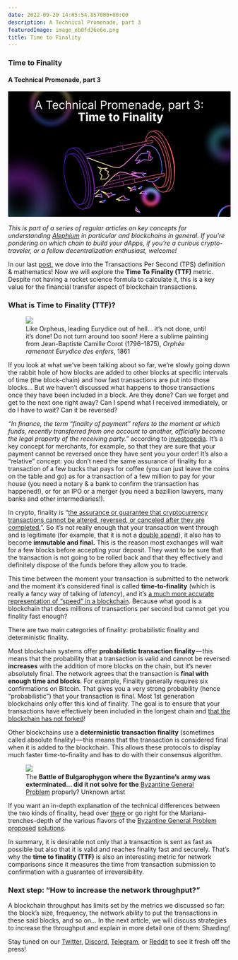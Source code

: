 ```yaml
---
date: 2022-09-20 14:05:54.857000+00:00
description: A Technical Promenade, part 3
featuredImage: image_eb0fd36e6e.png
title: Time to Finality
---
```


### Time to Finality

#### A Technical Promenade, part 3

![](image_eb0fd36e6e.png)

_This is part of a series of regular articles on key concepts for understanding_ <a href="https://alephium.org/" class="markup--anchor markup--p-anchor" data-href="https://alephium.org/" rel="noopener" target="_blank"><em>Alephium</em></a> _in particular and blockchains in general. If you’re pondering on which chain to build your dApps, if you’re a curious crypto-traveler, or a fellow decentralization enthusiast, welcome!_

In our last <a href="https://medium.com/@alephium/transactions-per-second-tps-f13217a49e39" class="markup--anchor markup--p-anchor" data-href="https://medium.com/@alephium/transactions-per-second-tps-f13217a49e39" target="_blank">post,</a> we dove into the Transactions Per Second (TPS) definition & mathematics! Now we will explore the **Time To Finality (TTF)** metric. Despite not having a rocket science formula to calculate it, this is a key value for the financial transfer aspect of blockchain transactions.

### What is Time to Finality (TTF)?

<figure id="c94a" class="graf graf--figure graf-after--h3">
<img src="https://cdn-images-1.medium.com/max/800/0*v2EHV8MD8l5jV5-a" class="graf-image" data-image-id="0*v2EHV8MD8l5jV5-a" data-width="1256" data-height="707" />
<figcaption>Like Orpheus, leading Eurydice out of hell… it’s not done, until it’s done! Do not turn around too soon! Here a sublime painting from Jean-Baptiste Camille Corot (1796–1875), <em>Orphée ramenant Eurydice des enfers</em>, 1861</figcaption>
</figure>

If you look at what we’ve been talking about so far, we’re slowly going down the rabbit hole of how blocks are added to other blocks at specific intervals of time (the block-chain) and how fast transactions are put into those blocks… But we haven’t discussed what happens to those transactions once they have been included in a block. Are they done? Can we forget and get to the next one right away? Can I spend what I received immediately, or do I have to wait? Can it be reversed?

_“In finance, the term “finality of payment” refers to the moment at which funds, recently transferred from one account to another, officially become the legal property of the receiving party.”_ according to <a href="https://www.investopedia.com/terms/f/finality-of-payment.asp" class="markup--anchor markup--p-anchor" data-href="https://www.investopedia.com/terms/f/finality-of-payment.asp" rel="noopener" target="_blank">investopedia</a>. It’s a key concept for merchants, for example, so that they are sure that your payment cannot be reversed once they have sent you your order! It’s also a “relative” concept: you don’t need the same assurance of finality for a transaction of a few bucks that pays for coffee (you can just leave the coins on the table and go) as for a transaction of a few million to pay for your house (you need a notary & a bank to confirm the transaction has happened!), or for an IPO or a merger (you need a bazillion lawyers, many banks and other intermediaries!).

In crypto, finality is “<a href="https://academy.binance.com/en/glossary/finality" class="markup--anchor markup--p-anchor" data-href="https://academy.binance.com/en/glossary/finality" rel="noopener" target="_blank">the assurance or guarantee that cryptocurrency transactions cannot be altered, reversed, or canceled after they are completed.</a>”. So it’s not really enough that your transaction went through and is legitimate (for example, that it is not a <a href="https://en.wikipedia.org/wiki/Double-spending" class="markup--anchor markup--p-anchor" data-href="https://en.wikipedia.org/wiki/Double-spending" rel="noopener" target="_blank">double spend</a>), it also has to become **immutable and final.** This is the reason most exchanges will wait for a few blocks before accepting your deposit. They want to be sure that the transaction is not going to be rolled back and that they effectively and definitely dispose of the funds before they allow you to trade.

This time between the moment your transaction is submitted to the network and the moment it’s considered final is called **time-to-finality** (which is really a fancy way of talking of _latency_), and it’s <a href="https://fantom.foundation/blog/tps-or-ttf-understanding-blockchain-speed/#:~:text=Time%2Dto%2Dfinality%20%28TTF,analog%20to%20latency%20in%20networking." class="markup--anchor markup--p-anchor" data-href="https://fantom.foundation/blog/tps-or-ttf-understanding-blockchain-speed/#:~:text=Time%2Dto%2Dfinality%20(TTF,analog%20to%20latency%20in%20networking." rel="noopener" target="_blank">a much more accurate representation of “speed” in a blockchain</a>. Because what good is a blockchain that does millions of transactions per second but cannot get you finality fast enough?

There are two main categories of finality: probabilistic finality and deterministic finality.

Most blockchain systems offer **probabilistic transaction finality** — this means that the probability that a transaction is valid and cannot be reversed **increases** with the addition of more blocks on the chain, but it’s never absolutely final. The network agrees that the transaction is **final with enough time and blocks**. For example, Finality generally requires six confirmations on Bitcoin. That gives you a very strong probability (hence “probabilistic”) that your transaction is final. Most 1st generation blockchains only offer this kind of finality. The goal is to ensure that your transactions have effectively been included in the longest chain and <a href="https://dashcore.readme.io/docs/core-guide-block-chain-block-height-and-forking" class="markup--anchor markup--p-anchor" data-href="https://dashcore.readme.io/docs/core-guide-block-chain-block-height-and-forking" rel="noopener" target="_blank">that the blockchain has not forked</a>!

Other blockchains use a **deterministic transaction finality** (sometimes called absolute finality) — this means that the transaction is considered final when it is added to the blockchain. This allows these protocols to display much faster time-to-finality and has to do with their consensus algorithm.

<figure id="30a3" class="graf graf--figure graf-after--p">
<img src="https://cdn-images-1.medium.com/max/800/0*jAtIoVUH_NbfdacK" class="graf-image" data-image-id="0*jAtIoVUH_NbfdacK" data-width="1156" data-height="480" />
<figcaption>The <strong>Battle of Bulgarophygon where the Byzantine’s army was exterminated… did it not solve for the</strong> <a href="https://en.wikipedia.org/wiki/Byzantine_fault" class="markup--anchor markup--figure-anchor" data-href="https://en.wikipedia.org/wiki/Byzantine_fault" rel="noopener" target="_blank">Byzantine General Problem</a> properly? Unknown artist</figcaption>
</figure>

If you want an in-depth explanation of the technical differences between the two kinds of finality, head over <a href="https://medium.com/mechanism-labs/finality-in-blockchain-consensus-d1f83c120a9a" class="markup--anchor markup--p-anchor" data-href="https://medium.com/mechanism-labs/finality-in-blockchain-consensus-d1f83c120a9a" target="_blank">there</a> or go right for the Mariana-trenches-depth of the various flavors of the <a href="https://en.wikipedia.org/wiki/Byzantine_fault" class="markup--anchor markup--p-anchor" data-href="https://en.wikipedia.org/wiki/Byzantine_fault" rel="noopener" target="_blank">Byzantine General Problem</a> <a href="https://medium.com/@crytpol_25852/asynchronous-byzantine-fault-tolerance-a-time-independent-future-proof-byzantine-fault-f6f1a4d1f17a" class="markup--anchor markup--p-anchor" data-href="https://medium.com/@crytpol_25852/asynchronous-byzantine-fault-tolerance-a-time-independent-future-proof-byzantine-fault-f6f1a4d1f17a" target="_blank">proposed</a> <a href="https://www.geeksforgeeks.org/practical-byzantine-fault-tolerancepbft/" class="markup--anchor markup--p-anchor" data-href="https://www.geeksforgeeks.org/practical-byzantine-fault-tolerancepbft/" rel="noopener" target="_blank">solutions</a>.

In summary, it is desirable not only that a transaction is sent as fast as possible but also that it is valid and reaches finality fast and securely. That’s why the **time to finality (TTF)** is also an interesting metric for network comparisons since it measures the time from transaction submission to confirmation with a guarantee of irreversibility.

### Next step: “How to increase the network throughput?”

A blockchain throughput has limits set by the metrics we discussed so far: the block’s size, frequency, the network ability to put the transactions in these said blocks, and so on… In the next article, we will discuss strategies to increase the throughput and explain in more detail one of them: Sharding!

Stay tuned on our <a href="https://twitter.com/alephium" class="markup--anchor markup--p-anchor" data-href="https://twitter.com/alephium" rel="noopener" target="_blank">Twitter</a>, <a href="https://discord.gg/h7cXXy4FEY" class="markup--anchor markup--p-anchor" data-href="https://discord.gg/h7cXXy4FEY" rel="noopener" target="_blank">Discord</a>, <a href="https://t.me/Alephium_Announcement" class="markup--anchor markup--p-anchor" data-href="https://t.me/Alephium_Announcement" rel="noopener" target="_blank">Telegram</a>, or <a href="https://www.reddit.com/r/Alephium/" class="markup--anchor markup--p-anchor" data-href="https://www.reddit.com/r/Alephium/" rel="noopener" target="_blank">Reddit</a> to see it fresh off the press!

